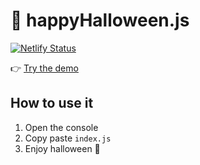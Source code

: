 # 🎃 happyHalloween.js

[![Netlify Status](https://api.netlify.com/api/v1/badges/b8c74293-641a-488b-9a02-ba89c7d11410/deploy-status)](https://app.netlify.com/sites/cocky-golick-16dbd9/deploys)

👉 [Try the demo](https://cocky-golick-16dbd9.netlify.com/)

## How to use it

1. Open the console
2. Copy paste `index.js`
3. Enjoy halloween 👻
